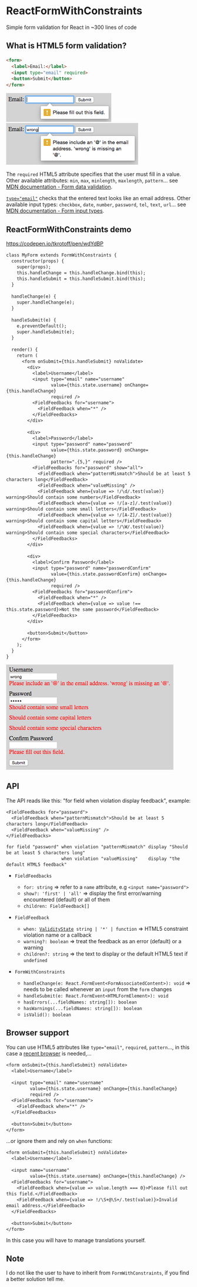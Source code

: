 # ReactFormWithConstraints

Simple form validation for React in ~300 lines of code

## What is HTML5 form validation?

```HTML
<form>
  <label>Email:</label>
  <input type="email" required>
  <button>Submit</button>
</form>
```
![input required](doc/input-required.png)
![input type="email"](doc/input-type-email.png)

The `required` HTML5 attribute specifies that the user must fill in a value. Other available attributes: `min`, `max`, `minlength`, `maxlength`, `pattern`... see [MDN documentation - Form data validation](https://developer.mozilla.org/en-US/docs/Learn/HTML/Forms/Form_validation).

[`type="email"`](https://developer.mozilla.org/en-US/docs/Web/HTML/Element/input/email) checks that the entered text looks like an email address. Other available input types: `checkbox`, `date`, `number`, `password`, `tel`, `text`, `url`... see [MDN documentation - Form input types](https://developer.mozilla.org/en-US/docs/Web/HTML/Element/input#Form_<input>_types).

## ReactFormWithConstraints demo

https://codepen.io/tkrotoff/pen/wdYdBP

```JSX
class MyForm extends FormWithConstraints {
  constructor(props) {
    super(props);
    this.handleChange = this.handleChange.bind(this);
    this.handleSubmit = this.handleSubmit.bind(this);
  }

  handleChange(e) {
    super.handleChange(e);
  }

  handleSubmit(e) {
    e.preventDefault();
    super.handleSubmit(e);
  }

  render() {
    return (
      <form onSubmit={this.handleSubmit} noValidate>
        <div>
          <label>Username</label>
          <input type="email" name="username"
                 value={this.state.username} onChange={this.handleChange}
                 required />
          <FieldFeedbacks for="username">
            <FieldFeedback when="*" />
          </FieldFeedbacks>
        </div>

        <div>
          <label>Password</label>
          <input type="password" name="password"
                 value={this.state.password} onChange={this.handleChange}
                 pattern=".{5,}" required />
          <FieldFeedbacks for="password" show="all">
            <FieldFeedback when="patternMismatch">Should be at least 5 characters long</FieldFeedback>
            <FieldFeedback when="valueMissing" />
            <FieldFeedback when={value => !/\d/.test(value)} warning>Should contain some numbers</FieldFeedback>
            <FieldFeedback when={value => !/[a-z]/.test(value)} warning>Should contain some small letters</FieldFeedback>
            <FieldFeedback when={value => !/[A-Z]/.test(value)} warning>Should contain some capital letters</FieldFeedback>
            <FieldFeedback when={value => !/\W/.test(value)} warning>Should contain some special characters</FieldFeedback>
          </FieldFeedbacks>
        </div>

        <div>
          <label>Confirm Password</label>
          <input type="password" name="passwordConfirm"
                 value={this.state.passwordConfirm} onChange={this.handleChange}
                 required />
          <FieldFeedbacks for="passwordConfirm">
            <FieldFeedback when="*" />
            <FieldFeedback when={value => value !== this.state.password}>Not the same password</FieldFeedback>
          </FieldFeedbacks>
        </div>

        <button>Submit</button>
      </form>
    );
  }
}
```

![demo-password](doc/demo-password.png)

## API

The API reads like this: "for field when violation display feedback", example:
```JSX
<FieldFeedbacks for="password">
  <FieldFeedback when="patternMismatch">Should be at least 5 characters long</FieldFeedback>
  <FieldFeedback when="valueMissing" />
</FieldFeedbacks>
```
```
for field "password" when violation "patternMismatch" display "Should be at least 5 characters long"
                     when violation "valueMissing"    display "the default HTML5 feedback"
```

- `FieldFeedbacks`
  - `for: string` => refer to a `name` attribute, e.g `<input name="password">`
  - `show?: 'first' | 'all'` => display the first error/warning encountered (default) or all of them
  - `children: FieldFeedback[]`

- `FieldFeedback`
  - `when: `[`ValidityState`](https://developer.mozilla.org/en-US/docs/Web/API/ValidityState)` string | '*' | function` => HTML5 constraint violation name or a callback
  - `warning?: boolean` => treat the feedback as an error (default) or a warning
  - `children?: string` => the text to display or the default HTML5 text if `undefined`

- `FormWithConstraints`
  - `handleChange(e: React.FormEvent<FormAssociatedContent>): void` => needs to be called whenever an `input` from the `form` changes
  - `handleSubmit(e: React.FormEvent<HTMLFormElement>): void`
  - `hasErrors(...fieldNames: string[]): boolean`
  - `hasWarnings(...fieldNames: string[]): boolean`
  - `isValid(): boolean`

## Browser support

You can use HTML5 attributes like `type="email"`, `required`, `pattern`..., in this case a [recent browser](http://caniuse.com/#feat=form-validation) is needed,...

```JSX
<form onSubmit={this.handleSubmit} noValidate>
  <label>Username</label>

  <input type="email" name="username"
         value={this.state.username} onChange={this.handleChange}
         required />
  <FieldFeedbacks for="username">
    <FieldFeedback when="*" />
  </FieldFeedbacks>

  <button>Submit</button>
</form>
```

...or ignore them and rely on `when` functions:

```JSX
<form onSubmit={this.handleSubmit} noValidate>
  <label>Username</label>

  <input name="username"
         value={this.state.username} onChange={this.handleChange} />
  <FieldFeedbacks for="username">
    <FieldFeedback when={value => value.length === 0}>Please fill out this field.</FieldFeedback>
    <FieldFeedback when={value => !/\S+@\S+/.test(value)}>Invalid email address.</FieldFeedback>
  </FieldFeedbacks>

  <button>Submit</button>
</form>
```

In this case you will have to manage translations yourself.

## Note

I do not like the user to have to inherit from `FormWithConstraints`, if you find a better solution tell me.
